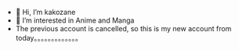 - 👋 Hi, I’m kakozane
- 👀 I’m interested in Anime and Manga 
- The previous account is cancelled, so this is my new account from today。。。。。。。。。。。。。
